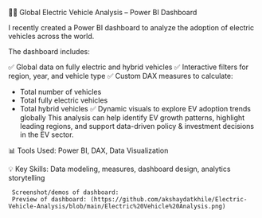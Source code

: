 🚗🔋 Global Electric Vehicle Analysis – Power BI Dashboard

I recently created a Power BI dashboard to analyze the adoption of electric vehicles across the world.

 The dashboard includes:
 
 ✅ Global data on fully electric and hybrid vehicles
 ✅ Interactive filters for region, year, and vehicle type
 ✅ Custom DAX measures to calculate:
 - Total number of vehicles
 - Total fully electric vehicles
 - Total hybrid vehicles
 ✅ Dynamic visuals to explore EV adoption trends globally
This analysis can help identify EV growth patterns, highlight leading regions, and support data-driven policy & investment decisions in the EV sector.

📊 Tools Used: Power BI, DAX, Data Visualization

 💡 Key Skills: Data modeling, measures, dashboard design, analytics storytelling

     Screenshot/demos of dashboard:
     Preview of dashboard: (https://github.com/akshaydatkhile/Electric-Vehicle-Analysis/blob/main/Electric%20Vehicle%20Analysis.png)
